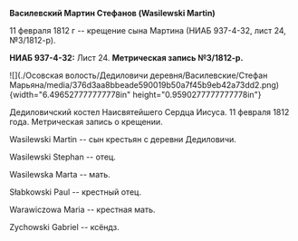 **Василевский Мартин Стефанов (Wasilewski Martin)**

11 февраля 1812 г -- крещение сына Мартина (НИАБ 937-4-32, лист 24,
№3/1812-р).

**НИАБ 937-4-32:** Лист 24. **Метрическая запись №3/1812-р.**

![](./Осовская волость/Дедиловичи деревня/Василевские/Стефан Марьяна/media/376d3aa8bbeade590019b50a7f45b9eb42a73dd2.png){width="6.496527777777778in"
height="0.9590277777777778in"}

Дедиловичский костел Наисвятейшего Сердца Иисуса. 11 февраля 1812 года.
Метрическая запись о крещении.

Wasilewski Martin -- сын крестьян с деревни Дедиловичи.

Wasilewski Stephan -- отец.

Wasilewska Marta -- мать.

Słabkowski Paul -- крестный отец.

Warawiczowa Maria -- крестная мать.

Zychowski Gabriel -- ксёндз.
